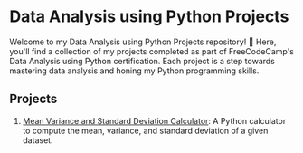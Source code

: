 # Data Analysis using Python Projects


Welcome to my Data Analysis using Python Projects repository! 🐍 Here, you'll find a collection of my projects completed as part of FreeCodeCamp's Data Analysis using Python certification. Each project is a step towards mastering data analysis and honing my Python programming skills.

## Projects

1. [Mean Variance and Standard Deviation Calculator](proj1-mean_var_std): A Python calculator to compute the mean, variance, and standard deviation of a given dataset.

<!-- Add more project links as you complete them -->
